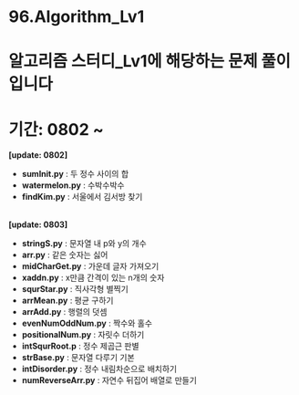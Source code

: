 # 96.Algorithm_Lv1

# 알고리즘 스터디_Lv1에 해당하는 문제 풀이입니다
# 기간: 0802 ~ 

**[update: 0802]**
  - **sumInit.py** : 두 정수 사이의 합
  - **watermelon.py** : 수박수박수
  - **findKim.py** : 서울에서 김서방 찾기<br><br>
  
**[update: 0803]**
  - **stringS.py** : 문자열 내 p와 y의 개수
  - **arr.py** : 같은 숫자는 싫어
  - **midCharGet.py** : 가운데 글자 가져오기
  - **xaddn.py** : x만큼 간격이 있는 n개의 숫자
  - **squrStar.py** : 직사각형 별찍기
  - **arrMean.py** : 평균 구하기
  - **arrAdd.py** : 행렬의 덧셈
  - **evenNumOddNum.py** : 짝수와 홀수
  - **positionalNum.py** : 자릿수 더하기
  - **intSqurRoot.p** : 정수 제곱근 판별
  - **strBase.py** : 문자열 다루기 기본
  - **intDisorder.py** : 정수 내림차순으로 배치하기 
  - **numReverseArr.py** : 자연수 뒤집어 배열로 만들기<br><br>
